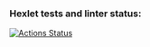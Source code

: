 ### Hexlet tests and linter status:
[![Actions Status](https://github.com/iQwaz/layout-designer-project-lvl2/workflows/hexlet-check/badge.svg)](https://github.com/iQwaz/layout-designer-project-lvl2/actions)
